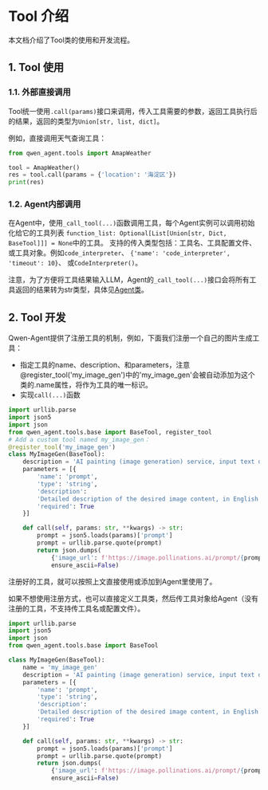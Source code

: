 <!---
Copyright 2023 The Qwen team, Alibaba Group. All rights reserved.

Licensed under the Apache License, Version 2.0 (the "License");
you may not use this file except in compliance with the License.
You may obtain a copy of the License at

   http://www.apache.org/licenses/LICENSE-2.0

Unless required by applicable law or agreed to in writing, software
distributed under the License is distributed on an "AS IS" BASIS,
WITHOUT WARRANTIES OR CONDITIONS OF ANY KIND, either express or implied.
See the License for the specific language governing permissions and
limitations under the License.
-->

# Tool 介绍

本文档介绍了Tool类的使用和开发流程。

## 1. Tool 使用

### 1.1. 外部直接调用
Tool统一使用`.call(params)`接口来调用，传入工具需要的参数，返回工具执行后的结果，返回的类型为`Union[str, list, dict]`。

例如，直接调用天气查询工具：
```py
from qwen_agent.tools import AmapWeather

tool = AmapWeather()
res = tool.call(params = {'location': '海淀区'})
print(res)
```

### 1.2. Agent内部调用

在Agent中，使用`_call_tool(...)`函数调用工具，每个Agent实例可以调用初始化给它的工具列表
`function_list: Optional[List[Union[str, Dict, BaseTool]]] = None`中的工具。
支持的传入类型包括：工具名、工具配置文件、或工具对象。例如`code_interpreter`、 `{'name': 'code_interpreter', 'timeout': 10}`、 或`CodeInterpreter()`。

注意，为了方便将工具结果输入LLM，Agent的`_call_tool(...)`接口会将所有工具返回的结果转为str类型，具体见[Agent类](../qwen_agent/agent.py)。

## 2. Tool 开发
Qwen-Agent提供了注册工具的机制，例如，下面我们注册一个自己的图片生成工具：
- 指定工具的name、description、和parameters，注意@register_tool('my_image_gen')中的'my_image_gen'会被自动添加为这个类的.name属性，将作为工具的唯一标识。
- 实现`call(...)`函数

```py
import urllib.parse
import json5
import json
from qwen_agent.tools.base import BaseTool, register_tool
# Add a custom tool named my_image_gen：
@register_tool('my_image_gen')
class MyImageGen(BaseTool):
    description = 'AI painting (image generation) service, input text description, and return the image URL drawn based on text information.'
    parameters = [{
        'name': 'prompt',
        'type': 'string',
        'description':
        'Detailed description of the desired image content, in English',
        'required': True
    }]

    def call(self, params: str, **kwargs) -> str:
        prompt = json5.loads(params)['prompt']
        prompt = urllib.parse.quote(prompt)
        return json.dumps(
            {'image_url': f'https://image.pollinations.ai/prompt/{prompt}'},
            ensure_ascii=False)
```

注册好的工具，就可以按照上文直接使用或添加到Agent里使用了。

如果不想使用注册方式，也可以直接定义工具类，然后传工具对象给Agent（没有注册的工具，不支持传工具名或配置文件）。
```py
import urllib.parse
import json5
import json
from qwen_agent.tools.base import BaseTool

class MyImageGen(BaseTool):
    name = 'my_image_gen'
    description = 'AI painting (image generation) service, input text description, and return the image URL drawn based on text information.'
    parameters = [{
        'name': 'prompt',
        'type': 'string',
        'description':
        'Detailed description of the desired image content, in English',
        'required': True
    }]

    def call(self, params: str, **kwargs) -> str:
        prompt = json5.loads(params)['prompt']
        prompt = urllib.parse.quote(prompt)
        return json.dumps(
            {'image_url': f'https://image.pollinations.ai/prompt/{prompt}'},
            ensure_ascii=False)
```
